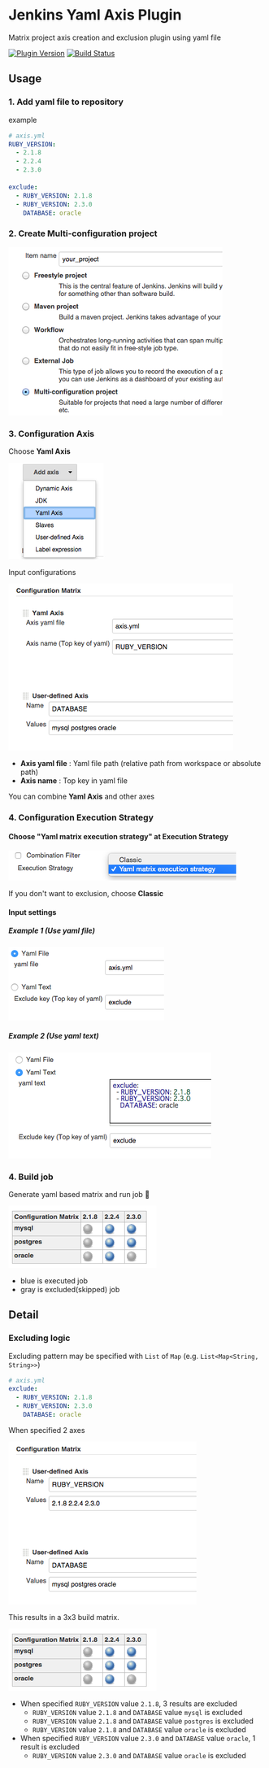 # Jenkins Yaml Axis Plugin
Matrix project axis creation and exclusion plugin using yaml file

[![Plugin Version](https://img.shields.io/jenkins/plugin/v/yaml-axis.svg)](https://github.com/jenkinsci/yaml-axis-plugin/blob/master/README.md)
[![Build Status](https://ci.jenkins.io/buildStatus/icon?job=Plugins/yaml-axis-plugin/master)](https://ci.jenkins.io/job/Plugins/yaml-axis-plugin/master)

## Usage
### 1. Add yaml file to repository
example

```yaml
# axis.yml
RUBY_VERSION:
  - 2.1.8
  - 2.2.4
  - 2.3.0

exclude:
  - RUBY_VERSION: 2.1.8
  - RUBY_VERSION: 2.3.0
    DATABASE: oracle
```

### 2. Create Multi-configuration project
![new_job](doc/new_job.png)

### 3. Configuration Axis
Choose **Yaml Axis**

![Add axis](doc/add_axis.png)

Input configurations

![config](doc/axis_config.png)

* **Axis yaml file** : Yaml file path (relative path from workspace or absolute path)
* **Axis name** : Top key in yaml file

You can combine **Yaml Axis** and other axes

### 4. Configuration Execution Strategy
#### Choose "Yaml matrix execution strategy" at Execution Strategy
![strategy](doc/execution_strategy.png)

If you don't want to exclusion, choose **Classic**

#### Input settings
##### Example 1 (Use yaml file)

![yaml_file](doc/yaml_file.png)

##### Example 2 (Use yaml text)
![yaml_text](doc/yaml_text.png)

### 4. Build job
Generate yaml based matrix and run job :muscle:

![result](doc/result.png)

* blue is executed job
* gray is excluded(skipped) job

## Detail
### Excluding logic
Excluding pattern may be specified with `List` of `Map` (e.g. `List<Map<String, String>>`)

```yaml
# axis.yml
exclude:
  - RUBY_VERSION: 2.1.8
  - RUBY_VERSION: 2.3.0
    DATABASE: oracle
```

When specified 2 axes

![axis](doc/axis.png)

This results in a 3x3 build matrix.

![result](doc/result.png)

* When specified `RUBY_VERSION` value `2.1.8`, 3 results are excluded
  * `RUBY_VERSION` value `2.1.8` and `DATABASE` value `mysql` is excluded
  * `RUBY_VERSION` value `2.1.8` and `DATABASE` value `postgres` is excluded
  * `RUBY_VERSION` value `2.1.8` and `DATABASE` value `oracle` is excluded
* When specified `RUBY_VERSION` value `2.3.0` and `DATABASE` value `oracle`, 1 result is excluded
  * `RUBY_VERSION` value `2.3.0` and `DATABASE` value `oracle` is excluded
